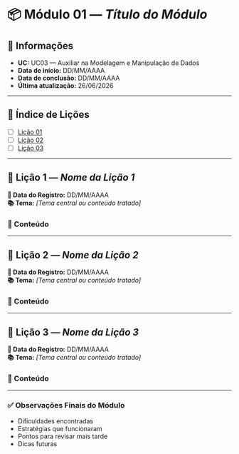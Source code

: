 # 📦 Módulo 01 — *Título do Módulo*

## 📅 Informações
- **UC:** UC03 — Auxiliar na Modelagem e Manipulação de Dados
- **Data de início:** DD/MM/AAAA  
- **Data de conclusão:** DD/MM/AAAA  
- **Última atualização:** 26/06/2026

---

## 📖 Índice de Lições

- [ ] [Lição 01](./)
- [ ] [Lição 02](./)
- [ ] [Lição 03](./)

---

## 📘 Lição 1 — *Nome da Lição 1*

**📅 Data do Registro:** DD/MM/AAAA  
**📚 Tema:** *[Tema central ou conteúdo tratado]*

### 📝 Conteúdo  

---

## 📘 Lição 2 — *Nome da Lição 2*

**📅 Data do Registro:** DD/MM/AAAA  
**📚 Tema:** *[Tema central ou conteúdo tratado]*

### 📝 Conteúdo  

---

## 📘 Lição 3 — *Nome da Lição 3*

**📅 Data do Registro:** DD/MM/AAAA  
**📚 Tema:** *[Tema central ou conteúdo tratado]*

### 📝 Conteúdo  

---

### ✅ Observações Finais do Módulo

- Dificuldades encontradas  
- Estratégias que funcionaram  
- Pontos para revisar mais tarde  
- Dicas futuras
